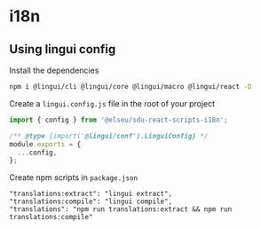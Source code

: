 # i18n

## Using lingui config

Install the dependencies

```bash
npm i @lingui/cli @lingui/core @lingui/macro @lingui/react -D
```

Create a `lingui.config.js` file in the root of your project

```typescript
import { config } from '@elseu/sdu-react-scripts-i18n';

/** @type {import('@lingui/conf').LinguiConfig} */
module.exports = {
  ...config,
};
```

Create npm scripts in `package.json`

```
"translations:extract": "lingui extract",
"translations:compile": "lingui compile",
"translations": "npm run translations:extract && npm run translations:compile"
```
